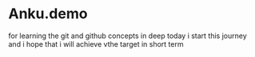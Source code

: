 # Anku.demo
for learning the git and github concepts in deep
today i start  this journey and i hope that i will achieve vthe target in short term 
